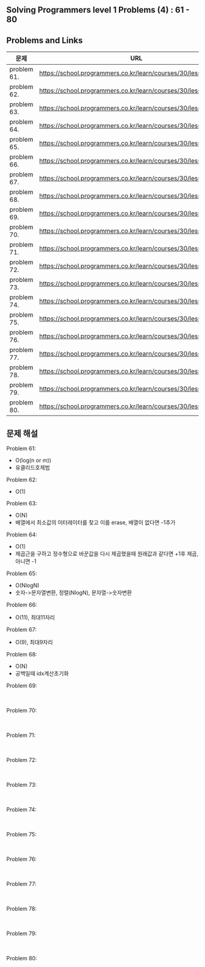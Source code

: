 ## Solving Programmers level 1 Problems (4) : 61 - 80
## Problems and Links

| 문제  | URL |
| --- | --- |
| problem 61. | https://school.programmers.co.kr/learn/courses/30/lessons/12940 | (https://school.programmers.co.kr/learn/courses/30/lessons/12940) |
| problem 62. | https://school.programmers.co.kr/learn/courses/30/lessons/12937 | (https://school.programmers.co.kr/learn/courses/30/lessons/12937) |
| problem 63. | https://school.programmers.co.kr/learn/courses/30/lessons/12935 | (https://school.programmers.co.kr/learn/courses/30/lessons/12935) |
| problem 64. | https://school.programmers.co.kr/learn/courses/30/lessons/12934 | (https://school.programmers.co.kr/learn/courses/30/lessons/12934) |
| problem 65. | https://school.programmers.co.kr/learn/courses/30/lessons/12933 | (https://school.programmers.co.kr/learn/courses/30/lessons/12933) |
| problem 66. | https://school.programmers.co.kr/learn/courses/30/lessons/12932 | (https://school.programmers.co.kr/learn/courses/30/lessons/12932) |
| problem 67. | https://school.programmers.co.kr/learn/courses/30/lessons/12931 | (https://school.programmers.co.kr/learn/courses/30/lessons/12931) |
| problem 68. | https://school.programmers.co.kr/learn/courses/30/lessons/12930 | (https://school.programmers.co.kr/learn/courses/30/lessons/12930) |
| problem 69. | https://school.programmers.co.kr/learn/courses/30/lessons/12928 | (https://school.programmers.co.kr/learn/courses/30/lessons/12928) |
| problem 70. | https://school.programmers.co.kr/learn/courses/30/lessons/12926 | (https://school.programmers.co.kr/learn/courses/30/lessons/12926) |
| problem 71. | https://school.programmers.co.kr/learn/courses/30/lessons/12925 | (https://school.programmers.co.kr/learn/courses/30/lessons/12925) |
| problem 72. | https://school.programmers.co.kr/learn/courses/30/lessons/12922 | (https://school.programmers.co.kr/learn/courses/30/lessons/12922) |
| problem 73. | https://school.programmers.co.kr/learn/courses/30/lessons/12921 | (https://school.programmers.co.kr/learn/courses/30/lessons/12921) |
| problem 74. | https://school.programmers.co.kr/learn/courses/30/lessons/12919 | (https://school.programmers.co.kr/learn/courses/30/lessons/12919) |
| problem 75. | https://school.programmers.co.kr/learn/courses/30/lessons/12918 | (https://school.programmers.co.kr/learn/courses/30/lessons/12918) |
| problem 76. | https://school.programmers.co.kr/learn/courses/30/lessons/12917 | (https://school.programmers.co.kr/learn/courses/30/lessons/12917) |
| problem 77. | https://school.programmers.co.kr/learn/courses/30/lessons/12916 | (https://school.programmers.co.kr/learn/courses/30/lessons/12916) |
| problem 78. | https://school.programmers.co.kr/learn/courses/30/lessons/12915 | (https://school.programmers.co.kr/learn/courses/30/lessons/12915) |
| problem 79. | https://school.programmers.co.kr/learn/courses/30/lessons/12912 | (https://school.programmers.co.kr/learn/courses/30/lessons/12912) |
| problem 80. | https://school.programmers.co.kr/learn/courses/30/lessons/12910 | (https://school.programmers.co.kr/learn/courses/30/lessons/12910) |



## 문제 해설
Problem 61: <br /> 
- O(log(n or m)) <br />
- 유클리드호제법
  
Problem 62: <br /> 
- O(1) <br />

Problem 63: <br /> 
- O(N) <br />
- 배열에서 최소값의 이터레이터를 찾고 이를 erase, 배열이 없다면 -1추가
  
Problem 64: <br />
- O(1) <br />
- 제곱근을 구하고 정수형으로 바꾼값을 다시 제곱했을때 원래값과 같다면 +1후 제곱, 아니면 -1

Problem 65: <br />
- O(NlogN) <br />
- 숫자->문자열변환, 정렬(NlogN), 문자열->숫자변환 <br />

Problem 66: <br />
- O(11), 최대11자리 <br />

Problem 67: <br /> 
- O(9), 최대9자리 <br />

Problem 68: <br /> 
- O(N)<br />
- 공백일때 idx계산초기화<br />

Problem 69: <br /> <br /> <br />

Problem 70: <br /> <br /> <br />

Problem 71: <br /> <br /> <br />

Problem 72: <br /> <br /> <br />

Problem 73: <br /> <br /> <br />

Problem 74: <br /> <br /> <br />

Problem 75: <br /> <br /> <br />

Problem 76: <br /> <br /> <br />

Problem 77: <br /> <br /> <br />

Problem 78: <br /> <br /> <br />

Problem 79: <br /> <br /> <br />

Problem 80: <br /> <br /> <br />
